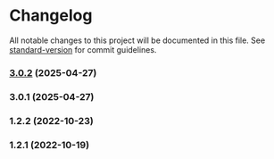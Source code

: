 # Changelog

All notable changes to this project will be documented in this file. See [standard-version](https://github.com/conventional-changelog/standard-version) for commit guidelines.

### [3.0.2](https://github.com/KrlozMedina/Portafolio/compare/v3.0.1...v3.0.2) (2025-04-27)

### 3.0.1 (2025-04-27)

### 1.2.2 (2022-10-23)

### 1.2.1 (2022-10-19)
